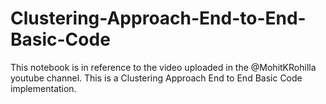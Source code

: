 # Clustering-Approach-End-to-End-Basic-Code
This notebook is in reference to the video uploaded in the @MohitKRohilla youtube channel. This is a Clustering Approach End to End Basic Code implementation.
